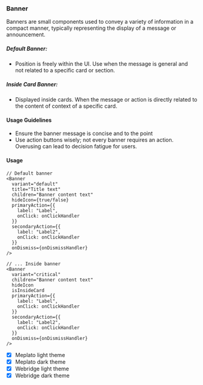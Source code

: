 ### Banner

Banners are small components used to convey a variety of information in a compact manner, typically representing the display of a message or announcement.

##### Default Banner:

- Position is freely within the UI. Use when the message is general and not related to a specific card or section.

##### Inside Card Banner:

- Displayed inside cards. When the message or action is directly related to the content of context of a specific card.

#### Usage Guidelines

- Ensure the banner message is concise and to the point
- Use action buttons wisely; not every banner requires an action. Overusing can lead to decision fatigue for users.

#### Usage

```tsx
// Default banner
<Banner
  variant="default"
  title="Title text"
  children="Banner content text"
  hideIcon={true/false}
  primaryAction={{
    label: "Label",
    onClick: onClickHandler
  }}
  secondaryAction={{
    label: "Label2",
    onClick: onClickHandler
  }}
  onDismiss={onDismissHandler}
/>

// ... Inside banner
<Banner
  variant="critical"
  children="Banner content text"
  hideIcon
  isInsideCard
  primaryAction={{
    label: "Label",
    onClick: onClickHandler
  }}
  secondaryAction={{
    label: "Label2",
    onClick: onClickHandler
  }}
  onDismiss={onDismissHandler}
/>

```

- [x] Meplato light theme
- [x] Meplato dark theme
- [x] Webridge light theme
- [x] Webridge dark theme
